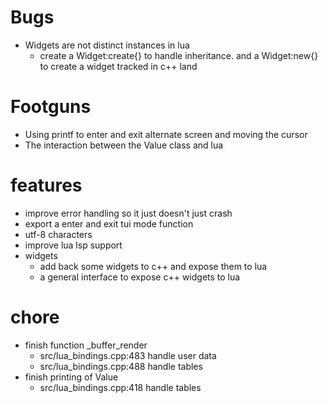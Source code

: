 # Bugs
* Widgets are not distinct instances in lua 
    * create a Widget:create{} to handle inheritance. and a Widget:new{} to create a widget tracked in c++ land

# Footguns
* Using printf to enter and exit alternate screen and moving the cursor
* The interaction between the Value class and lua

# features
* improve error handling so it just doesn't just crash
* export a enter and exit tui mode function
* utf-8 characters
* improve lua lsp support
* widgets
    * add back some widgets to c++ and expose them to lua
    * a general interface to expose c++ widgets to lua

# chore 
* finish function _buffer_render
    * src/lua_bindings.cpp:483 handle user data
    * src/lua_bindings.cpp:488 handle tables
* finish printing of Value 
    * src/lua_bindings.cpp:418 handle tables

